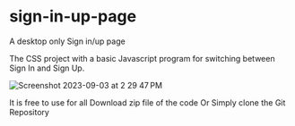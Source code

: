 # sign-in-up-page
 A desktop only Sign in/up page 

 The CSS project with a basic Javascript program for switching between Sign In and Sign Up.

 
![Screenshot 2023-09-03 at 2 29 47 PM](https://github.com/NikhilSiwach8/sign-in-up-page/assets/100553617/415dfa08-e2c0-4dbd-9602-e5031c402170)

It is free to use for all 
Download zip file of the code
Or 
Simply clone the Git Repository
